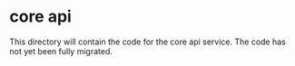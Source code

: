 # core api

This directory will contain the code for the core api service. The code has not yet been fully migrated.
